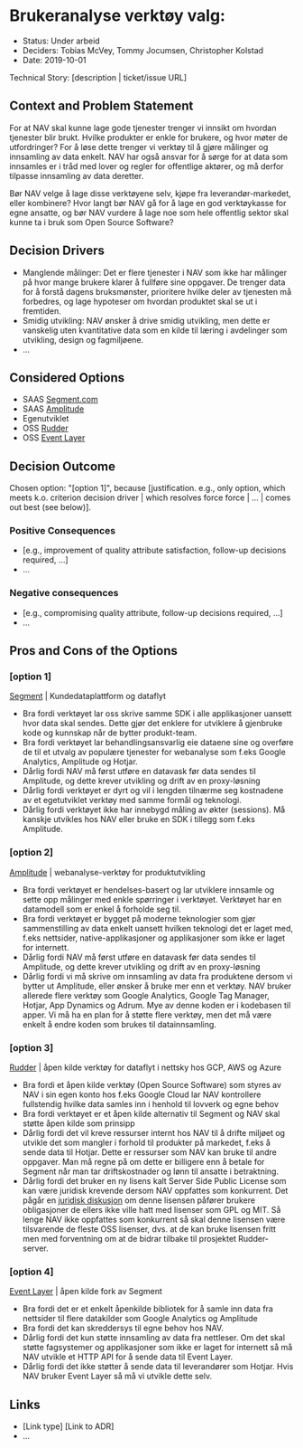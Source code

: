 # Brukeranalyse verktøy valg:

* Status: Under arbeid
* Deciders: Tobias McVey, Tommy Jocumsen, Christopher Kolstad
* Date: 2019-10-01

Technical Story: [description | ticket/issue URL] <!-- optional -->

## Context and Problem Statement

For at NAV skal kunne lage gode tjenester trenger vi innsikt om hvordan tjenester blir brukt. Hvilke produkter er enkle for brukere, og hvor møter de utfordringer? For å løse dette trenger vi verktøy til å gjøre målinger og innsamling av data enkelt. NAV har også ansvar for å sørge for at data som innsamles er i tråd med lover og regler for offentlige aktører, og må derfor tilpasse innsamling av data deretter.

Bør NAV velge å lage disse verktøyene selv, kjøpe fra leverandør-markedet, eller kombinere? Hvor langt bør NAV gå for å lage en god verktøykasse for egne ansatte, og bør NAV vurdere å lage noe som hele offentlig sektor skal kunne ta i bruk som Open Source Software? 

## Decision Drivers <!-- optional -->

* Manglende målinger: Det er flere tjenester i NAV som ikke har målinger på hvor mange brukere klarer å fullføre sine oppgaver. De trenger data for å forstå dagens bruksmønster, prioritere hvilke deler av tjenesten må forbedres, og lage hypoteser om hvordan produktet skal se ut i fremtiden.
* Smidig utvikling: NAV ønsker å drive smidig utvikling, men dette er vanskelig uten kvantitative data som en kilde til læring i avdelinger som utvikling, design og fagmiljøene.
* … <!-- numbers of drivers can vary -->

## Considered Options

* SAAS [Segment.com](https://segment.com)
* SAAS [Amplitude](https://amplitude.com)
* Egenutviklet
* OSS [Rudder](https://github.com/rudderlabs/rudder-server)
* OSS [Event Layer](https://github.com/kidGodzilla/event-layer)

## Decision Outcome

Chosen option: "[option 1]", because [justification. e.g., only option, which meets k.o. criterion decision driver | which resolves force force | … | comes out best (see below)].

### Positive Consequences <!-- optional -->

* [e.g., improvement of quality attribute satisfaction, follow-up decisions required, …]
* …

### Negative consequences <!-- optional -->

* [e.g., compromising quality attribute, follow-up decisions required, …]
* …

## Pros and Cons of the Options <!-- optional -->

### [option 1]

[Segment](https://segment.com) | Kundedataplattform og dataflyt

* Bra fordi verktøyet lar oss skrive samme SDK i alle applikasjoner uansett hvor data skal sendes. Dette gjør det enklere for utviklere å gjenbruke kode og kunnskap når de bytter produkt-team.
* Bra fordi verktøyet lar behandlingsansvarlig eie dataene sine og overføre de til et utvalg av populære tjenester for webanalyse som f.eks Google Analytics, Amplitude og Hotjar.
* Dårlig fordi NAV må først utføre en datavask før data sendes til Amplitude, og dette krever utvikling og drift av en proxy-løsning
* Dårlig fordi verktøyet er dyrt og vil i lengden tilnærme seg kostnadene av et egetutviklet verktøy med samme formål og teknologi.
* Dårlig fordi verktøyet ikke har innebygd måling av økter (sessions). Må kanskje utvikles hos NAV eller bruke en SDK i tillegg som f.eks Amplitude.

### [option 2]

[Amplitude](https://amplitude.com) | webanalyse-verktøy for produktutvikling

* Bra fordi verktøyet er hendelses-basert og lar utviklere innsamle og sette opp målinger med enkle spørringer i verktøyet. Verktøyet har en datamodell som er enkel å forholde seg til.
* Bra fordi verktøyet er bygget på moderne teknologier som gjør sammenstilling av data enkelt uansett hvilken teknologi det er laget med, f.eks nettsider, native-applikasjoner og applikasjoner som ikke er laget for internett.
* Dårlig fordi NAV må først utføre en datavask før data sendes til Amplitude, og dette krever utvikling og drift av en proxy-løsning
* Dårlig fordi vi må skrive om innsamling av data fra produktene dersom vi bytter ut Amplitude, eller ønsker å bruke mer enn et verktøy. NAV bruker allerede flere verktøy som Google Analytics, Google Tag Manager, Hotjar, App Dynamics og Adrum. Mye av denne koden er i kodebasen til apper. Vi må ha en plan for å støtte flere verktøy, men det må være enkelt å endre koden som brukes til datainnsamling.

### [option 3]

[Rudder](https://github.com/rudderlabs/rudder-server) | åpen kilde verktøy for dataflyt i nettsky hos GCP, AWS og Azure

* Bra fordi et åpen kilde verktøy (Open Source Software) som styres av NAV i sin egen konto hos f.eks Google Cloud lar NAV kontrollere fullstendig hvilke data samles inn i henhold til lovverk og egne behov
* Bra fordi verktøyet er et åpen kilde alternativ til Segment og  NAV skal støtte åpen kilde som prinsipp
* Dårlig fordi det vil kreve ressurser internt hos NAV til å drifte miljøet og utvikle det som mangler i forhold til produkter på markedet, f.eks å sende data til Hotjar. Dette er ressurser som NAV kan bruke til andre oppgaver. Man må regne på om dette er billigere enn å betale for Segment når man tar driftskostnader og lønn til ansatte i betraktning.
* Dårlig fordi det bruker en ny lisens kalt Server Side Public License som kan være juridisk krevende dersom NAV oppfattes som konkurrent. Det pågår en [juridisk diskusjon](https://opensource.stackexchange.com/questions/7522/sspl-and-the-open-source-definition) om denne lisensen påfører brukere obligasjoner de ellers ikke ville hatt med lisenser som GPL og MIT. Så lenge NAV ikke oppfattes som konkurrent så skal denne lisensen være tilsvarende de fleste OSS lisenser, dvs. at de kan bruke lisensen fritt men med forventning om at de bidrar tilbake til prosjektet Rudder-server.

### [option 4]

[Event Layer](https://github.com/kidGodzilla/event-layer) | åpen kilde fork av Segment

* Bra fordi det er et enkelt åpenkilde bibliotek for å samle inn data fra nettsider til flere datakilder som Google Analytics og Amplitude
* Bra fordi det kan skreddersys til egne behov hos NAV.
* Dårlig fordi det kun støtte innsamling av data fra nettleser. Om det skal støtte fagsystemer og applikasjoner som ikke er laget for internett så må NAV utvikle et HTTP API for å sende data til Event Layer.
* Dårlig fordi det ikke støtter å sende data til leverandører som Hotjar. Hvis NAV bruker Event Layer så må vi utvikle dette selv.

## Links <!-- optional -->

* [Link type] [Link to ADR] <!-- example: Refined by [ADR-0005](0005-example.md) -->
* … <!-- numbers of links can vary -->
